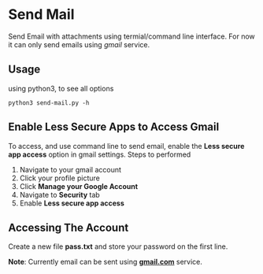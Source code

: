# Send Mail
Send Email with attachments using termial/command line interface. For now it can only send emails using *gmail* service. 

## Usage
using python3, to see all options
```
python3 send-mail.py -h
```

## Enable Less Secure Apps to Access Gmail
To access, and use command line to send email, enable the **Less secure app access** option in gmail settings. 
Steps to performed
1. Navigate to your gmail account
1. Click your profile picture
1. Click **Manage your Google Account**
1. Navigate to **Security** tab
1. Enable **Less secure app access**

## Accessing The Account
Create a new file **pass.txt** and store your password on the first line.

**Note**: Currently email can be sent using **[gmail.com](https://accounts.google.com/signup/v2/webcreateaccount?hl=en&flowName=GlifWebSignIn&flowEntry=SignUp)** service.